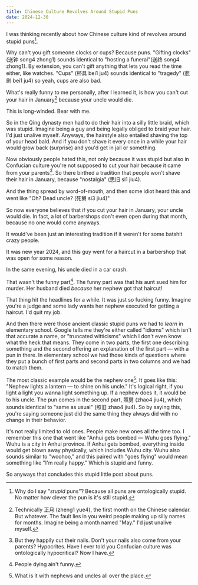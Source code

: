 ```yaml
---
title: Chinese Culture Revolves Around Stupid Puns
date: 2024-12-30
---
```


I was thinking recently about how Chinese culture kind of revolves around stupid puns[^1].

Why can't you gift someone clocks or cups? Because puns. "Gifting clocks" (送钟 song4 zhong1) sounds identical to "hosting a funeral"(送终 song4 zhong1). By extension, you can't gift anything that lets you read the time either, like watches. "Cups" (杯具 bei1 ju4) sounds identical to "tragedy" (悲剧 bei1 ju4) so yeah, cups are also bad.

What's really funny to me personally, after I learned it, is how you can't cut your hair in January[^2] because your uncle would die.

This is long-winded. Bear with me.

So in the Qing dynasty men had to do their hair into a silly little braid, which was stupid. Imagine being a guy and being legally obliged to braid your hair. I'd just unalive myself. Anyways, the hairstyle also entailed shaving the top of your head bald. And if you don't shave it every once in a while your hair would grow back (surprise) and you'd get in jail or something.

Now obviously people hated this, not only because it was stupid but also in Confucian culture you're not supposed to cut your hair because it came from your parents[^3]. So there birthed a tradition that people won't shave their hair in January, because "nostalgia" (思旧 si1 jiu4).

And the thing spread by word-of-mouth, and then some idiot heard this and went like "Oh? Dead uncle? (死舅 si3 jiu4)"

So now everyone believes that if you cut your hair in January, your uncle would die. In fact, a lot of barbershops don't even open during that month, because no one would come anyways.

It would've been just an interesting tradition if it weren't for some batshit crazy people.

It was new year 2024, and this guy went for a haircut in a barbershop that was open for some reason.

In the same evening, his uncle died in a car crash.

That wasn't the funny part[^4]. The funny part was that his aunt sued him for murder. Her husband died *because* her nephew got that haircut!

That thing hit the headlines for a while. It was just so fucking funny. Imagine you're a judge and some lady wants her nephew executed for getting a haircut. I'd quit my job.

And then there were those ancient classic stupid puns we had to *learn* in elementary school. Google tells me they're either called "idioms" which isn't that accurate a name, or "truncated witticisms" which I don't even know what the heck that means. They come in two parts, the first one describing something and the second offering an explanation of the first part — with a pun in there. In elementary school we had those kinds of questions where they put a bunch of first parts and second parts in two columns and we had to match them.

The most classic example would be the nephew one[^5]. It goes like this: "Nephew lights a lantern — to shine on his uncle." It's logical right, if you light a light you wanna light something up. If a nephew does it, it would be to his uncle. The pun comes in the second part, 照舅 (zhao4 jiu4), which sounds identical to "same as usual" (照旧 zhao4 jiu4). So by saying this, you're saying someone just did the same thing they always did with no change in their behavior.

It's not really limited to old ones. People make new ones all the time too. I remember this one that went like "Anhui gets bombed — Wuhu goes flying." Wuhu is a city in Anhui province. If Anhui gets bombed, everything inside would get blown away physically, which includes Wuhu city. Wuhu also sounds similar to "woohoo," and this paired with "goes flying" would mean something like "I'm really happy." Which is stupid and funny.

So anyways that concludes this stupid little post about puns.

[^1]: Why do I say "*stupid* puns"? Because all puns are ontologically stupid. No matter how clever the pun is it's still stupid.
[^2]: Technically 正月 (zheng1 yue4), the first month on the Chinese calendar. But whatever. The fault lies in you weird people making up silly names for months. Imagine being a month named "May." I'd just unalive myself.
[^3]: But they happily cut their nails. Don't your nails also come from your parents? Hypocrites. Have I ever told you Confucian culture was ontologically hypocritical? Now I have.
[^4]: People dying ain't funny.
[^5]: What is it with nephews and uncles all over the place.
